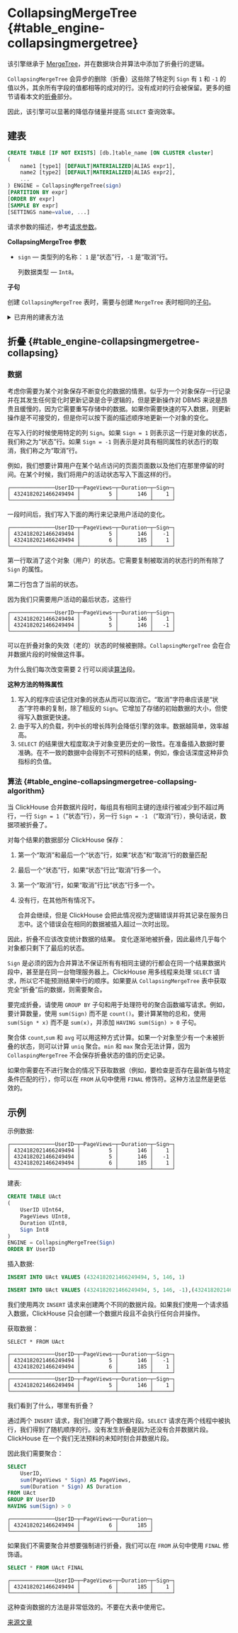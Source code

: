 # CollapsingMergeTree {#table_engine-collapsingmergetree}

该引擎继承于 [MergeTree](mergetree.md)，并在数据块合并算法中添加了折叠行的逻辑。

`CollapsingMergeTree` 会异步的删除（折叠）这些除了特定列 `Sign` 有 `1` 和 `-1` 的值以外，其余所有字段的值都相等的成对的行。没有成对的行会被保留。更多的细节请看本文的[折叠](#table_engine-collapsingmergetree-collapsing)部分。

因此，该引擎可以显著的降低存储量并提高 `SELECT` 查询效率。

## 建表

```sql
CREATE TABLE [IF NOT EXISTS] [db.]table_name [ON CLUSTER cluster]
(
    name1 [type1] [DEFAULT|MATERIALIZED|ALIAS expr1],
    name2 [type2] [DEFAULT|MATERIALIZED|ALIAS expr2],
    ...
) ENGINE = CollapsingMergeTree(sign)
[PARTITION BY expr]
[ORDER BY expr]
[SAMPLE BY expr]
[SETTINGS name=value, ...]
```

请求参数的描述，参考[请求参数](../../query_language/create.md)。

**CollapsingMergeTree 参数**

- `sign` — 类型列的名称： `1` 是“状态”行，`-1` 是“取消”行。

   列数据类型 — `Int8`。   

**子句**

创建 `CollapsingMergeTree` 表时，需要与创建 `MergeTree` 表时相同的[子句](mergetree.md)。

<details markdown="1"><summary>已弃用的建表方法</summary>

!!! attention "注意"
    不要在新项目中使用该方法，可能的话，请将旧项目切换到上述方法。

```sql
CREATE TABLE [IF NOT EXISTS] [db.]table_name [ON CLUSTER cluster]
(
    name1 [type1] [DEFAULT|MATERIALIZED|ALIAS expr1],
    name2 [type2] [DEFAULT|MATERIALIZED|ALIAS expr2],
    ...
) ENGINE [=] CollapsingMergeTree(date-column [, sampling_expression], (primary, key), index_granularity, sign)
```

除了 `sign` 的所有参数都与 `MergeTree` 中的含义相同。

- `sign` — 类型列的名称： `1` 是“状态”行，`-1` 是“取消”行。

    列数据类型 — `Int8`。
</details>


## 折叠 {#table_engine-collapsingmergetree-collapsing}

### 数据

考虑你需要为某个对象保存不断变化的数据的情景。似乎为一个对象保存一行记录并在其发生任何变化时更新记录是合乎逻辑的，但是更新操作对 DBMS 来说是昂贵且缓慢的，因为它需要重写存储中的数据。如果你需要快速的写入数据，则更新操作是不可接受的，但是你可以按下面的描述顺序地更新一个对象的变化。

在写入行的时候使用特定的列 `Sign`。如果 `Sign = 1` 则表示这一行是对象的状态，我们称之为“状态”行。如果 `Sign = -1` 则表示是对具有相同属性的状态行的取消，我们称之为“取消”行。

例如，我们想要计算用户在某个站点访问的页面页面数以及他们在那里停留的时间。在某个时候，我们将用户的活动状态写入下面这样的行。

```
┌──────────────UserID─┬─PageViews─┬─Duration─┬─Sign─┐
│ 4324182021466249494 │         5 │      146 │    1 │
└─────────────────────┴───────────┴──────────┴──────┘
```

一段时间后，我们写入下面的两行来记录用户活动的变化。

```
┌──────────────UserID─┬─PageViews─┬─Duration─┬─Sign─┐
│ 4324182021466249494 │         5 │      146 │   -1 │
│ 4324182021466249494 │         6 │      185 │    1 │
└─────────────────────┴───────────┴──────────┴──────┘
```

第一行取消了这个对象（用户）的状态。它需要复制被取消的状态行的所有除了 `Sign` 的属性。

第二行包含了当前的状态。

因为我们只需要用户活动的最后状态，这些行

```
┌──────────────UserID─┬─PageViews─┬─Duration─┬─Sign─┐
│ 4324182021466249494 │         5 │      146 │    1 │
│ 4324182021466249494 │         5 │      146 │   -1 │
└─────────────────────┴───────────┴──────────┴──────┘
```

可以在折叠对象的失效（老的）状态的时候被删除。`CollapsingMergeTree` 会在合并数据片段的时候做这件事。

为什么我们每次改变需要 2 行可以阅读[算法](#table_engine-collapsingmergetree-collapsing-algorithm)段。

**这种方法的特殊属性**

1. 写入的程序应该记住对象的状态从而可以取消它。“取消”字符串应该是“状态”字符串的复制，除了相反的 `Sign`。它增加了存储的初始数据的大小，但使得写入数据更快速。
2. 由于写入的负载，列中长的增长阵列会降低引擎的效率。数据越简单，效率越高。
3. `SELECT` 的结果很大程度取决于对象变更历史的一致性。在准备插入数据时要准确。在不一致的数据中会得到不可预料的结果，例如，像会话深度这种非负指标的负值。

### 算法 {#table_engine-collapsingmergetree-collapsing-algorithm}

当 ClickHouse 合并数据片段时，每组具有相同主键的连续行被减少到不超过两行，一行 `Sign = 1`（“状态”行），另一行 `Sign = -1` （“取消”行），换句话说，数据项被折叠了。

对每个结果的数据部分 ClickHouse 保存：

  1. 第一个“取消”和最后一个“状态”行，如果“状态”和“取消”行的数量匹配
  2. 最后一个“状态”行，如果“状态”行比“取消”行多一个。
  3. 第一个“取消”行，如果“取消”行比“状态”行多一个。
  4. 没有行，在其他所有情况下。

      合并会继续，但是 ClickHouse 会把此情况视为逻辑错误并将其记录在服务日志中。这个错误会在相同的数据被插入超过一次时出现。

因此，折叠不应该改变统计数据的结果。
变化逐渐地被折叠，因此最终几乎每个对象都只剩下了最后的状态。

`Sign` 是必须的因为合并算法不保证所有有相同主键的行都会在同一个结果数据片段中，甚至是在同一台物理服务器上。ClickHouse 用多线程来处理 `SELECT` 请求，所以它不能预测结果中行的顺序。如果要从 `CollapsingMergeTree` 表中获取完全“折叠”后的数据，则需要聚合。

要完成折叠，请使用 `GROUP BY` 子句和用于处理符号的聚合函数编写请求。例如，要计算数量，使用 `sum(Sign)` 而不是 `count()`。要计算某物的总和，使用 `sum(Sign * x)` 而不是 `sum(x)`，并添加 `HAVING sum(Sign) > 0` 子句。

聚合体 `count`,`sum` 和 `avg` 可以用这种方式计算。如果一个对象至少有一个未被折叠的状态，则可以计算 `uniq` 聚合。`min` 和 `max` 聚合无法计算，因为 `CollaspingMergeTree` 不会保存折叠状态的值的历史记录。

如果你需要在不进行聚合的情况下获取数据（例如，要检查是否存在最新值与特定条件匹配的行），你可以在 `FROM` 从句中使用 `FINAL` 修饰符。这种方法显然是更低效的。

## 示例

示例数据:

```
┌──────────────UserID─┬─PageViews─┬─Duration─┬─Sign─┐
│ 4324182021466249494 │         5 │      146 │    1 │
│ 4324182021466249494 │         5 │      146 │   -1 │
│ 4324182021466249494 │         6 │      185 │    1 │
└─────────────────────┴───────────┴──────────┴──────┘
```

建表:

```sql
CREATE TABLE UAct
(
    UserID UInt64,
    PageViews UInt8,
    Duration UInt8,
    Sign Int8
)
ENGINE = CollapsingMergeTree(Sign)
ORDER BY UserID
```

插入数据:

```sql
INSERT INTO UAct VALUES (4324182021466249494, 5, 146, 1)
```
```sql
INSERT INTO UAct VALUES (4324182021466249494, 5, 146, -1),(4324182021466249494, 6, 185, 1)
```

我们使用两次 `INSERT` 请求来创建两个不同的数据片段。如果我们使用一个请求插入数据，ClickHouse 只会创建一个数据片段且不会执行任何合并操作。

获取数据：

```
SELECT * FROM UAct
```

```
┌──────────────UserID─┬─PageViews─┬─Duration─┬─Sign─┐
│ 4324182021466249494 │         5 │      146 │   -1 │
│ 4324182021466249494 │         6 │      185 │    1 │
└─────────────────────┴───────────┴──────────┴──────┘
┌──────────────UserID─┬─PageViews─┬─Duration─┬─Sign─┐
│ 4324182021466249494 │         5 │      146 │    1 │
└─────────────────────┴───────────┴──────────┴──────┘
```

我们看到了什么，哪里有折叠？

通过两个 `INSERT` 请求，我们创建了两个数据片段。`SELECT` 请求在两个线程中被执行，我们得到了随机顺序的行。没有发生折叠是因为还没有合并数据片段。ClickHouse 在一个我们无法预料的未知时刻合并数据片段。

因此我们需要聚合：

```sql
SELECT
    UserID,
    sum(PageViews * Sign) AS PageViews,
    sum(Duration * Sign) AS Duration
FROM UAct
GROUP BY UserID
HAVING sum(Sign) > 0
```
```
┌──────────────UserID─┬─PageViews─┬─Duration─┐
│ 4324182021466249494 │         6 │      185 │
└─────────────────────┴───────────┴──────────┘
```

如果我们不需要聚合并想要强制进行折叠，我们可以在 `FROM` 从句中使用 `FINAL` 修饰语。

```sql
SELECT * FROM UAct FINAL
```
```
┌──────────────UserID─┬─PageViews─┬─Duration─┬─Sign─┐
│ 4324182021466249494 │         6 │      185 │    1 │
└─────────────────────┴───────────┴──────────┴──────┘
```

这种查询数据的方法是非常低效的。不要在大表中使用它。

[来源文章](https://clickhouse.yandex/docs/en/operations/table_engines/collapsingmergetree/) <!--hide-->
